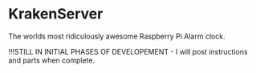 KrakenServer
===========

The worlds most ridiculously awesome Raspberry Pi Alarm clock. 

!!!STILL IN INITIAL PHASES OF DEVELOPEMENT - I will post instructions and parts when complete.
